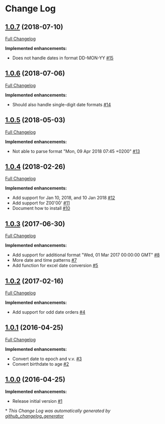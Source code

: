 # Change Log

## [1.0.7](https://github.com/grtjn/ml-datetime/tree/1.0.7) (2018-07-10)
[Full Changelog](https://github.com/grtjn/ml-datetime/compare/1.0.6...1.0.7)

**Implemented enhancements:**

- Does not handle dates in format DD-MON-YY [\#15](https://github.com/grtjn/ml-datetime/issues/15)

## [1.0.6](https://github.com/grtjn/ml-datetime/tree/1.0.6) (2018-07-06)
[Full Changelog](https://github.com/grtjn/ml-datetime/compare/1.0.5...1.0.6)

**Implemented enhancements:**

- Should also handle single-digit date formats [\#14](https://github.com/grtjn/ml-datetime/issues/14)

## [1.0.5](https://github.com/grtjn/ml-datetime/tree/1.0.5) (2018-05-03)
[Full Changelog](https://github.com/grtjn/ml-datetime/compare/1.0.4...1.0.5)

**Implemented enhancements:**

- Not able to parse  format "Mon, 09 Apr 2018 07:45 +0200" [\#13](https://github.com/grtjn/ml-datetime/issues/13)

## [1.0.4](https://github.com/grtjn/ml-datetime/tree/1.0.4) (2018-02-26)
[Full Changelog](https://github.com/grtjn/ml-datetime/compare/1.0.3...1.0.4)

**Implemented enhancements:**

- Add support for Jan 10, 2018, and 10 Jan 2018 [\#12](https://github.com/grtjn/ml-datetime/issues/12)
- Add support for Z00'00' [\#11](https://github.com/grtjn/ml-datetime/issues/11)
- Document how to install [\#10](https://github.com/grtjn/ml-datetime/issues/10)

## [1.0.3](https://github.com/grtjn/ml-datetime/tree/1.0.3) (2017-06-30)
[Full Changelog](https://github.com/grtjn/ml-datetime/compare/1.0.2...1.0.3)

**Implemented enhancements:**

- Add support for additional format "Wed, 01 Mar 2017 00:00:00 GMT" [\#8](https://github.com/grtjn/ml-datetime/issues/8)
- More date and time patterns [\#7](https://github.com/grtjn/ml-datetime/issues/7)
- Add function for excel date conversion [\#5](https://github.com/grtjn/ml-datetime/issues/5)

## [1.0.2](https://github.com/grtjn/ml-datetime/tree/1.0.2) (2017-02-16)
[Full Changelog](https://github.com/grtjn/ml-datetime/compare/1.0.1...1.0.2)

**Implemented enhancements:**

- Add support for odd date orders [\#4](https://github.com/grtjn/ml-datetime/issues/4)

## [1.0.1](https://github.com/grtjn/ml-datetime/tree/1.0.1) (2016-04-25)
[Full Changelog](https://github.com/grtjn/ml-datetime/compare/1.0.0...1.0.1)

**Implemented enhancements:**

- Convert date to epoch and v.v. [\#3](https://github.com/grtjn/ml-datetime/issues/3)
- Convert birthdate to age [\#2](https://github.com/grtjn/ml-datetime/issues/2)

## [1.0.0](https://github.com/grtjn/ml-datetime/tree/1.0.0) (2016-04-25)
**Implemented enhancements:**

- Release initial version [\#1](https://github.com/grtjn/ml-datetime/issues/1)



\* *This Change Log was automatically generated by [github_changelog_generator](https://github.com/skywinder/Github-Changelog-Generator)*
